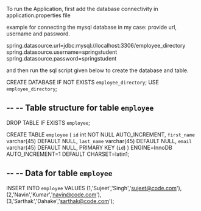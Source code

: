 To run the Application, first add the database connectivity in application.properties file

example for connecting the mysql database in my case: provide url, username and password.


spring.datasource.url=jdbc:mysql://localhost:3306/employee_directory 
spring.datasource.username=springstudent
spring.datasource.password=springstudent 


and then run the sql script given below to create the database and table. 


CREATE DATABASE  IF NOT EXISTS `employee_directory`;
USE `employee_directory`;

--
-- Table structure for table `employee`
--

DROP TABLE IF EXISTS `employee`;

CREATE TABLE `employee` (
  `id` int NOT NULL AUTO_INCREMENT,
  `first_name` varchar(45) DEFAULT NULL,
  `last_name` varchar(45) DEFAULT NULL,
  `email` varchar(45) DEFAULT NULL,
  PRIMARY KEY (`id`)
) ENGINE=InnoDB AUTO_INCREMENT=1 DEFAULT CHARSET=latin1;

--
-- Data for table `employee`
--

INSERT INTO `employee` VALUES 
	(1,'Sujeet','Singh','sujeet@code.com'),
	(2,'Navin','Kumar','navin@code.com'),
	(3,'Sarthak','Dahake','sarthak@code.com');
 

